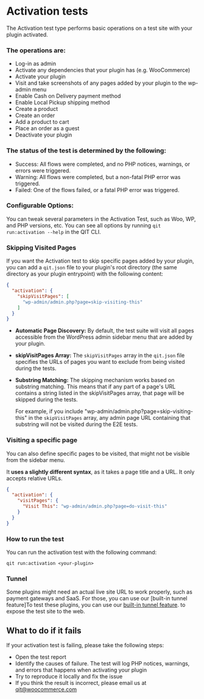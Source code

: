 # Activation tests

The Activation test type performs basic operations on a test site with your plugin activated.

### The operations are:

- Log-in as admin
- Activate any dependencies that your plugin has (e.g. WooCommerce)
- Activate your plugin
- Visit and take screenshots of any pages added by your plugin to the wp-admin menu
- Enable Cash on Delivery payment method
- Enable Local Pickup shipping method
- Create a product
- Create an order
- Add a product to cart
- Place an order as a guest
- Deactivate your plugin

### The status of the test is determined by the following:

- Success: All flows were completed, and no PHP notices, warnings, or errors were triggered.
- Warning: All flows were completed, but a non-fatal PHP error was triggered.
- Failed: One of the flows failed, or a fatal PHP error was triggered.

### Configurable Options:

You can tweak several parameters in the Activation Test, such as Woo, WP, and PHP versions, etc. You can see all options by running `qit run:activation --help` in the QIT CLI.

### Skipping Visited Pages

If you want the Activation test to skip specific pages added by your plugin, you can add a `qit.json` file to your plugin's root directory (the same directory as your plugin entrypoint) with the following content:

```json
{
  "activation": {
    "skipVisitPages": [
      "wp-admin/admin.php?page=skip-visiting-this"
    ]
  }
}
```
  - **Automatic Page Discovery:** By default, the test suite will visit all pages accessible from the WordPress admin sidebar menu that are added by your plugin.
  - **skipVisitPages Array:** The `skipVisitPages` array in the `qit.json` file specifies the URLs of pages you want to exclude from being visited during the tests.
  - **Substring Matching:** The skipping mechanism works based on substring matching. This means that if any part of a page's URL contains a string listed in the skipVisitPages array, that page will be skipped during the tests.
    
    For example, if you include "wp-admin/admin.php?page=skip-visiting-this" in the `skipVisitPages` array, any admin page URL containing that substring will not be visited during the E2E tests.

### Visiting a specific page

You can also define specific pages to be visited, that might not be visible from the sidebar menu.

It **uses a slightly different syntax**, as it takes a page title and a URL. It only accepts relative URLs.

```json
{
  "activation": {
    "visitPages": {
      "Visit This": "wp-admin/admin.php?page=do-visit-this"
    }
  }
}
```

### How to run the test

You can run the activation test with the following command:

```qitbash
qit run:activation <your-plugin>
```

### Tunnel

Some plugins might need an actual live site URL to work properly, such as payment gateways and SaaS. For those, you can use our [built-in tunnel feature]To test these plugins, you can use our [built-in tunnel feature](/docs/environment/tunnel). to expose the test site to the web.

## What to do if it fails

If your activation test is failing, please take the following steps:
- Open the test report
- Identify the causes of failure. The test will log PHP notices, warnings, and errors that happens when activating your plugin
- Try to reproduce it locally and fix the issue
- If you think the result is incorrect, please email us at qit@woocommerce.com